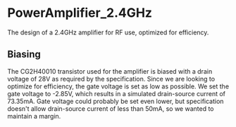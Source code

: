 # PowerAmplifier_2.4GHz
The design of a 2.4GHz amplifier for RF use, optimized for efficiency.

## Biasing
The CG2H40010 transistor used for the amplifier is biased with a drain voltage of 28V as required by the specification. Since we are looking to optimize for efficiency, the gate voltage  is set as low as possible. We set the gate voltage to -2.85V, which results in a simulated drain-source current of 73.35mA. Gate voltage could probably be set even lower, but specification doesn't allow drain-source current of less than 50mA, so we wanted to maintain a margin.
